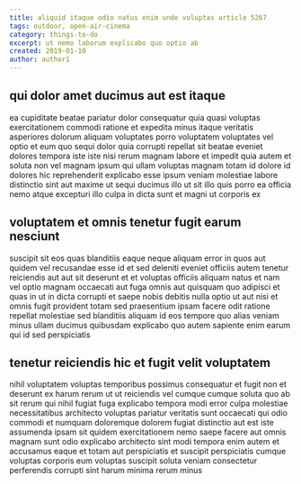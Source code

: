 ```yaml
---
title: aliquid itaque odio natus enim unde voluptas article 5267
tags: outdoor, open-air-cinema
category: things-to-do
excerpt: ut nemo laborum explicabo quo optio ab
created: 2019-01-10
author: author1
---
```


## qui dolor amet ducimus aut est itaque

ea cupiditate beatae pariatur dolor consequatur quia quasi voluptas exercitationem commodi ratione et expedita minus itaque veritatis asperiores dolorum aliquam voluptates porro voluptatem voluptates vel optio et eum quo sequi dolor quia corrupti repellat sit beatae eveniet dolores tempora iste iste nisi rerum magnam labore et impedit quia autem et soluta non vel magnam ipsum qui ullam voluptas magnam totam id dolore id dolores hic reprehenderit explicabo esse ipsum veniam molestiae labore distinctio sint aut maxime ut sequi ducimus illo ut sit illo quis porro ea officia nemo atque excepturi illo culpa in dicta sunt et magni ut corporis ex

## voluptatem et omnis tenetur fugit earum nesciunt

suscipit sit eos quas blanditiis eaque neque aliquam error in quos aut quidem vel recusandae esse id et sed deleniti eveniet officiis autem tenetur reiciendis aut aut sit deserunt et et voluptas officiis aliquam natus et nam vel optio magnam occaecati aut fuga omnis aut quisquam quo adipisci et quas in ut in dicta corrupti et saepe nobis debitis nulla optio ut aut nisi et omnis fugit provident totam sed praesentium ipsam facere odit ratione repellat molestiae sed blanditiis aliquam id eos tempore quo alias veniam minus ullam ducimus quibusdam explicabo quo autem sapiente enim earum qui id sed perspiciatis

## tenetur reiciendis hic et fugit velit voluptatem

nihil voluptatem voluptas temporibus possimus consequatur et fugit non et deserunt ex harum rerum ut ut reiciendis vel cumque cumque soluta quo ab sit rerum qui nihil fugiat fuga explicabo tempora modi error culpa molestiae necessitatibus architecto voluptas pariatur veritatis sunt occaecati qui odio commodi et numquam doloremque dolorem fugiat distinctio aut est iste assumenda ipsam sit quidem exercitationem nemo saepe facere aut omnis magnam sunt odio explicabo architecto sint modi tempora enim autem et accusamus eaque et totam aut perspiciatis et suscipit perspiciatis cumque voluptas corporis eum voluptas suscipit soluta veniam consectetur perferendis corrupti sint harum minima rerum minus
